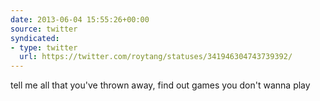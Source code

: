 ```yaml
---
date: 2013-06-04 15:55:26+00:00
source: twitter
syndicated:
- type: twitter
  url: https://twitter.com/roytang/statuses/341946304743739392/
---
```


tell me all that you've thrown away, find out games you don't wanna play